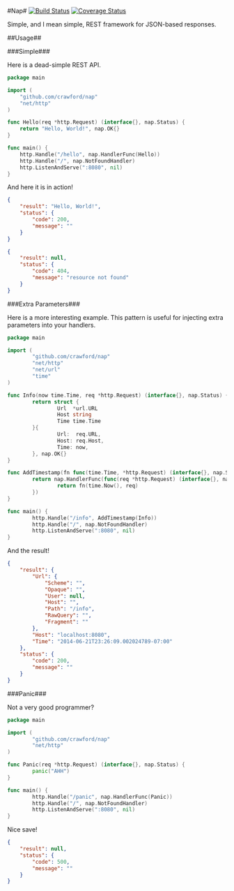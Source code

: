 #Nap#
[![Build Status](https://travis-ci.org/crawford/nap.svg?branch=master)](https://travis-ci.org/crawford/nap)
[![Coverage Status](https://coveralls.io/repos/crawford/nap/badge.png?branch=master)](https://coveralls.io/r/crawford/nap?branch=master)

Simple, and I mean simple, REST framework for JSON-based responses.

##Usage##

###Simple###

Here is a dead-simple REST API.

```go
package main

import (
	"github.com/crawford/nap"
	"net/http"
)

func Hello(req *http.Request) (interface{}, nap.Status) {
	return "Hello, World!", nap.OK{}
}

func main() {
	http.Handle("/hello", nap.HandlerFunc(Hello))
	http.Handle("/", nap.NotFoundHandler)
	http.ListenAndServe(":8080", nil)
}
```

And here it is in action!

```json
{
	"result": "Hello, World!",
	"status": {
		"code": 200,
		"message": ""
	}
}
```

```json
{
	"result": null,
	"status": {
		"code": 404,
		"message": "resource not found"
	}
}
```

###Extra Parameters###

Here is a more interesting example. This pattern is useful for injecting extra parameters into your handlers.

```go
package main

import (
        "github.com/crawford/nap"
        "net/http"
        "net/url"
        "time"
)

func Info(now time.Time, req *http.Request) (interface{}, nap.Status) {
        return struct {
                Url  *url.URL
                Host string
                Time time.Time
        }{
                Url:  req.URL,
                Host: req.Host,
                Time: now,
        }, nap.OK{}
}

func AddTimestamp(fn func(time.Time, *http.Request) (interface{}, nap.Status)) http.Handler {
        return nap.HandlerFunc(func(req *http.Request) (interface{}, nap.Status) {
                return fn(time.Now(), req)
        })
}

func main() {
        http.Handle("/info", AddTimestamp(Info))
        http.Handle("/", nap.NotFoundHandler)
        http.ListenAndServe(":8080", nil)
}

```

And the result!

```json
{
    "result": {
        "Url": {
            "Scheme": "",
            "Opaque": "",
            "User": null,
            "Host": "",
            "Path": "/info",
            "RawQuery": "",
            "Fragment": ""
        },
        "Host": "localhost:8080",
        "Time": "2014-06-21T23:26:09.002024789-07:00"
    },
    "status": {
        "code": 200,
        "message": ""
    }
}
```

###Panic###

Not a very good programmer?

```go
package main

import (
        "github.com/crawford/nap"
        "net/http"
)

func Panic(req *http.Request) (interface{}, nap.Status) {
        panic("AHH")
}

func main() {
        http.Handle("/panic", nap.HandlerFunc(Panic))
        http.Handle("/", nap.NotFoundHandler)
        http.ListenAndServe(":8080", nil)
}
```

Nice save!

```json
{
    "result": null,
    "status": {
        "code": 500,
        "message": ""
    }
}
```
